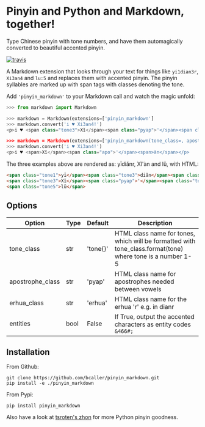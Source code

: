 # Pinyin and Python and Markdown, together!

Type Chinese pinyin with tone numbers, and have them automagically converted to beautiful accented pinyin.

[![travis](https://travis-ci.org/bcaller/pinyin_markdown.svg)](https://travis-ci.org/bcaller/pinyin_markdown)

A Markdown extension that looks through your text for things like `yi1dian3r`, `Xi3an4` and `lu:5` and replaces
them with accented pinyin. The pinyin syllables are marked up with span tags with classes denoting
the tone.

Add `'pinyin_markdown'` to your Markdown call and watch the magic unfold:

```python
>>> from markdown import Markdown

>>> markdown = Markdown(extensions=['pinyin_markdown']
>>> markdown.convert('i ♥ Xi3an4!')
<p>i ♥ <span class="tone3">Xǐ</span><span class="pyap">'</span><span class="tone4">àn</span></p>

>>> markdown = Markdown(extensions=['pinyin_markdown(tone_class=, apostrophe_class=apo)']
>>> markdown.convert('i ♥ Xi3an4!')
<p>i ♥ <span>Xǐ</span><span class="apo">'</span><span>àn</span></p>
```

The three examples above are rendered as:  yīdiǎnr, Xǐ'àn and lü, with HTML:

```html
<span class="tone1">yī</span><span class="tone3">diǎn</span><span class="erhua">r</span>
<span class="tone3">Xǐ</span><span class="pyap">'</span><span class="tone4">àn</span>
<span class="tone5">lü</span>
```

## Options
| Option    | Type | Default |Description |
|-----------|------|---------|------------|
| tone_class | str | 'tone{}' | HTML class name for tones, which will be formatted with tone_class.format(tone) where tone is a number 1-5|
| apostrophe_class | str | 'pyap' | HTML class name for apostrophes needed between vowels |
| erhua_class | str | 'erhua' | HTML class name for the erhua 'r' e.g. in dianr |
| entities | bool | False | If True, output the accented characters as entity codes `&466#;` |


## Installation
From Github:

```
git clone https://github.com/bcaller/pinyin_markdown.git
pip install -e ./pinyin_markdown
```

From Pypi:

```
pip install pinyin_markdown
```

Also have a look at [tsroten's zhon](https://github.com/tsroten/zhon) for more Python pinyin goodness.
